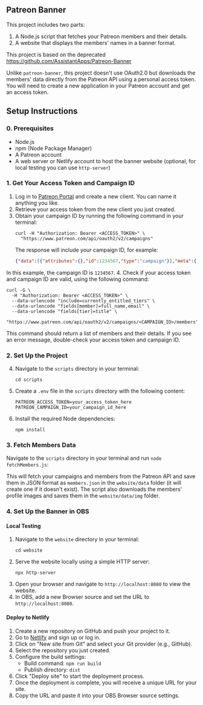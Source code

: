 ## Patreon Banner
This project includes two parts:

1. A Node.js script that fetches your Patreon members and their details.
2. A website that displays the members' names in a banner format.

This project is based on the deprecated https://github.com/AssistantApps/Patreon-Banner

Unlike `patreon-banner`, this project doesn't use OAuth2.0 but downloads the members' data directly from the Patreon API using a personal access token. You will need to create a new application in your Patreon account and get an access token.


## Setup Instructions

### 0. Prerequisites
- Node.js 
- npm (Node Package Manager)
- A Patreon account
- A web server or Netlify account to host the banner website (optional, for local testing you can use `http-server`)

### 1. Get Your Access Token and Campaign ID

1. Log in to [Patreon Portal](https://www.patreon.com/portal/registration/register-clients) and create a new client. You can name it anything you like.
2. Retrieve your access token from the new client you just created.
3. Obtain your campaign ID by running the following command in your terminal:
   ```
   curl -H "Authorization: Bearer <ACCESS_TOKEN>" \
     "https://www.patreon.com/api/oauth2/v2/campaigns"
   ```
   The response will include your campaign ID, for example:
   ```json
   {"data":[{"attributes":{},"id":1234567,"type":"campaign"}],"meta":{"pagination":{"cursors":{"next":null},"total":1}}}
   ```
  In this example, the campaign ID is `1234567`.
4. Check if your access token and campaign ID are valid, using the following command:

```
curl -G \
  -H "Authorization: Bearer <ACCESS_TOKEN>" \
  --data-urlencode "include=currently_entitled_tiers" \
  --data-urlencode "fields[member]=full_name,email" \
  --data-urlencode "fields[tier]=title" \
  "https://www.patreon.com/api/oauth2/v2/campaigns/<CAMPAIGN_ID>/members"
```

This command should return a list of members and their details. If you see an error message, double-check your access token and campaign ID.

### 2. Set Up the Project

4. Navigate to the `scripts` directory in your terminal:
    ```
    cd scripts
    ```
6. Create a `.env` file in the `scripts` directory with the following content:
   ```
   PATREON_ACCESS_TOKEN=your_access_token_here
   PATREON_CAMPAIGN_ID=your_campaign_id_here
   ```
7. Install the required Node dependencies:

    ```
    npm install
    ```   

### 3. Fetch Members Data

Navigate to the `scripts` directory in your terminal and run `node fetchMembers.js`:

This will fetch your campaigns and members from the Patreon API and save them in JSON format as `members.json` in the `website/data` folder (it will create one if it doesn't exist). The script also downloads the members' profile images and saves them in the `website/data/img` folder.

### 4. Set Up the Banner in OBS

#### Local Testing


1. Navigate to the `website` directory in your terminal:
   ```
   cd website
   ```
2. Serve the website locally using a simple HTTP server:
   ```
   npx http-server
   ```
3. Open your browser and navigate to `http://localhost:8080` to view the website.
4. In OBS, add a new Browser source and set the URL to `http://localhost:8080`.

#### Deploy to Netlify
1. Create a new repository on GitHub and push your project to it.
2. Go to [Netlify](https://www.netlify.com/) and sign up or log in.
3. Click on "New site from Git" and select your Git provider (e.g., GitHub).
4. Select the repository you just created.
5. Configure the build settings:
   - Build command: `npm run build`
   - Publish directory: `dist`
6. Click "Deploy site" to start the deployment process.
7. Once the deployment is complete, you will receive a unique URL for your site.
8. Copy the URL and paste it into your OBS Browser source settings.